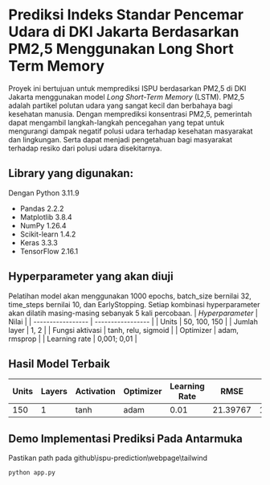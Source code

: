 # Prediksi Indeks Standar Pencemar Udara di DKI Jakarta Berdasarkan PM2,5 Menggunakan Long Short Term Memory

Proyek ini bertujuan untuk memprediksi ISPU berdasarkan PM2,5 di DKI Jakarta menggunakan model *Long Short-Term Memory* (LSTM). PM2,5 adalah partikel polutan udara yang sangat kecil dan berbahaya bagi kesehatan manusia. Dengan memprediksi konsentrasi PM2,5, pemerintah dapat mengambil langkah-langkah pencegahan yang tepat untuk mengurangi dampak negatif polusi udara terhadap kesehatan masyarakat dan lingkungan. Serta dapat menjadi pengetahuan bagi masyarakat terhadap resiko dari polusi udara disekitarnya.

## Library yang digunakan:
Dengan Python 3.11.9
- Pandas 2.2.2
- Matplotlib 3.8.4
- NumPy 1.26.4
- Scikit-learn 1.4.2
- Keras 3.3.3
- TensorFlow 2.16.1

## Hyperparameter yang akan diuji
Pelatihan model akan menggunakan 1000 epochs, batch_size bernilai 32, time_steps bernilai 10, dan EarlyStopping. Setiap kombinasi hyperparameter akan dilatih masing-masing sebanyak 5 kali percobaan. 
| *Hyperparameter*  | Nilai               |
| ----------------- | -----------------   |
| Units             | 50, 100, 150        |
| Jumlah layer      | 1, 2                |
| Fungsi aktivasi   | tanh, relu, sigmoid |
| Optimizer         | adam, rmsprop       |
| Learning rate     | 0,001; 0,01         |

## Hasil Model Terbaik

| Units | Layers | Activation | Optimizer | Learning Rate | RMSE     | MAPE   |
|-------|--------|------------|-----------|---------------|----------|--------|
| 150   | 1      | tanh       | adam      | 0.01          | 21.39767 | 12.20% |

## Demo Implementasi Prediksi Pada Antarmuka
Pastikan path pada github\ispu-prediction\webpage\tailwind

```
python app.py
```
